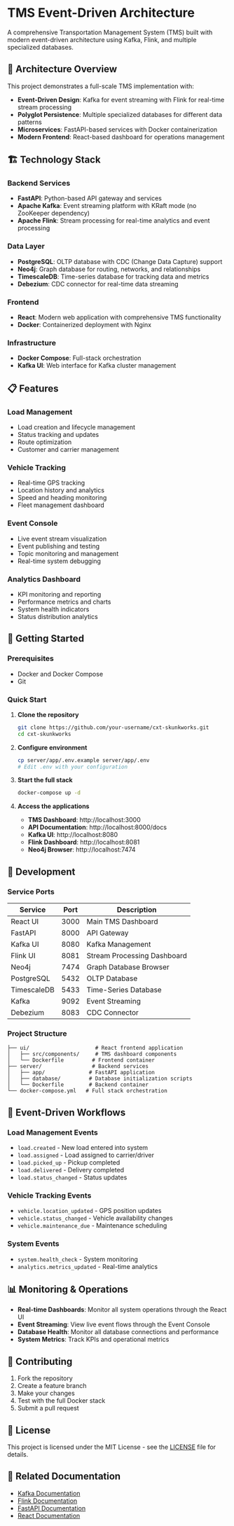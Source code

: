 # TMS Event-Driven Architecture

A comprehensive Transportation Management System (TMS) built with modern event-driven architecture using Kafka, Flink, and multiple specialized databases.

## 🚀 Architecture Overview

This project demonstrates a full-scale TMS implementation with:

- **Event-Driven Design**: Kafka for event streaming with Flink for real-time stream processing
- **Polyglot Persistence**: Multiple specialized databases for different data patterns
- **Microservices**: FastAPI-based services with Docker containerization
- **Modern Frontend**: React-based dashboard for operations management

## 🏗️ Technology Stack

### Backend Services
- **FastAPI**: Python-based API gateway and services
- **Apache Kafka**: Event streaming platform with KRaft mode (no ZooKeeper dependency)
- **Apache Flink**: Stream processing for real-time analytics and event processing

### Data Layer
- **PostgreSQL**: OLTP database with CDC (Change Data Capture) support
- **Neo4j**: Graph database for routing, networks, and relationships
- **TimescaleDB**: Time-series database for tracking data and metrics
- **Debezium**: CDC connector for real-time data streaming

### Frontend
- **React**: Modern web application with comprehensive TMS functionality
- **Docker**: Containerized deployment with Nginx

### Infrastructure
- **Docker Compose**: Full-stack orchestration
- **Kafka UI**: Web interface for Kafka cluster management

## 📋 Features

### Load Management
- Load creation and lifecycle management
- Status tracking and updates
- Route optimization
- Customer and carrier management

### Vehicle Tracking
- Real-time GPS tracking
- Location history and analytics
- Speed and heading monitoring
- Fleet management dashboard

### Event Console
- Live event stream visualization
- Event publishing and testing
- Topic monitoring and management
- Real-time system debugging

### Analytics Dashboard
- KPI monitoring and reporting
- Performance metrics and charts
- System health indicators
- Status distribution analytics

## 🚀 Getting Started

### Prerequisites
- Docker and Docker Compose
- Git

### Quick Start

1. **Clone the repository**
   ```bash
   git clone https://github.com/your-username/cxt-skunkworks.git
   cd cxt-skunkworks
   ```

2. **Configure environment**
   ```bash
   cp server/app/.env.example server/app/.env
   # Edit .env with your configuration
   ```

3. **Start the full stack**
   ```bash
   docker-compose up -d
   ```

4. **Access the applications**
   - **TMS Dashboard**: http://localhost:3000
   - **API Documentation**: http://localhost:8000/docs
   - **Kafka UI**: http://localhost:8080
   - **Flink Dashboard**: http://localhost:8081
   - **Neo4j Browser**: http://localhost:7474

## 🔧 Development

### Service Ports
| Service | Port | Description |
|---------|------|-------------|
| React UI | 3000 | Main TMS Dashboard |
| FastAPI | 8000 | API Gateway |
| Kafka UI | 8080 | Kafka Management |
| Flink UI | 8081 | Stream Processing Dashboard |
| Neo4j | 7474 | Graph Database Browser |
| PostgreSQL | 5432 | OLTP Database |
| TimescaleDB | 5433 | Time-Series Database |
| Kafka | 9092 | Event Streaming |
| Debezium | 8083 | CDC Connector |

### Project Structure
```
├── ui/                     # React frontend application
│   ├── src/components/     # TMS dashboard components
│   └── Dockerfile         # Frontend container
├── server/                # Backend services
│   ├── app/              # FastAPI application
│   ├── database/         # Database initialization scripts
│   └── Dockerfile        # Backend container
└── docker-compose.yml   # Full stack orchestration
```

## 🎯 Event-Driven Workflows

### Load Management Events
- `load.created` - New load entered into system
- `load.assigned` - Load assigned to carrier/driver
- `load.picked_up` - Pickup completed
- `load.delivered` - Delivery completed
- `load.status_changed` - Status updates

### Vehicle Tracking Events
- `vehicle.location_updated` - GPS position updates
- `vehicle.status_changed` - Vehicle availability changes
- `vehicle.maintenance_due` - Maintenance scheduling

### System Events
- `system.health_check` - System monitoring
- `analytics.metrics_updated` - Real-time analytics

## 📊 Monitoring & Operations

- **Real-time Dashboards**: Monitor all system operations through the React UI
- **Event Streaming**: View live event flows through the Event Console
- **Database Health**: Monitor all database connections and performance
- **System Metrics**: Track KPIs and operational metrics

## 🤝 Contributing

1. Fork the repository
2. Create a feature branch
3. Make your changes
4. Test with the full Docker stack
5. Submit a pull request

## 📄 License

This project is licensed under the MIT License - see the [LICENSE](LICENSE) file for details.

## 🔗 Related Documentation

- [Kafka Documentation](https://kafka.apache.org/documentation/)
- [Flink Documentation](https://nightlies.apache.org/flink/flink-docs-stable/)
- [FastAPI Documentation](https://fastapi.tiangolo.com/)
- [React Documentation](https://react.dev/)
